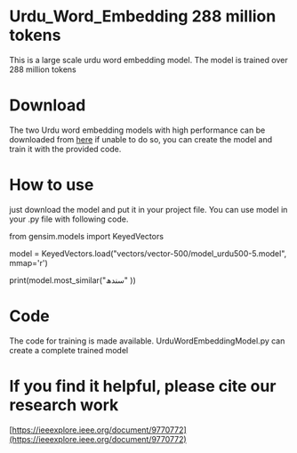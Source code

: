 # Urdu_Word_Embedding 288 million tokens
This is a large scale urdu word embedding model. The model is trained over 288 million tokens
# Download
The two Urdu word embedding models with high performance can be downloaded from [here](https://drive.google.com/drive/folders/1rUEjgWz1MpsOFtSQ027S2rcza9YeFgjx?usp=sharing) if unable to do so, you can create the model and train it with the provided code.
# How to use
just download the model and put it in your project file. You can use model in your .py file with following code.

from gensim.models import KeyedVectors

model = KeyedVectors.load("vectors/vector-500/model_urdu500-5.model", mmap='r')

print(model.most_similar("سندھ" ))

# Code
The code for training is made available. UrduWordEmbeddingModel.py can create a complete trained model

# If you find it helpful, please cite our research work
[https://ieeexplore.ieee.org/document/9770772](https://ieeexplore.ieee.org/document/9770772)
